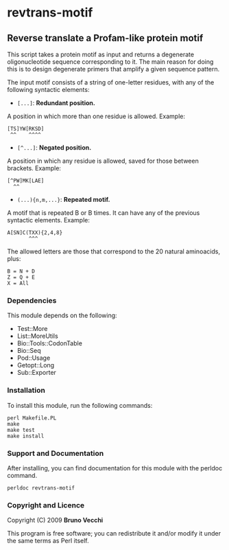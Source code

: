 revtrans-motif
==============

Reverse translate a Profam-like protein motif
---------------------------------------------

This script takes a protein motif as input and returns a degenerate
oligonucleotide sequence corresponding to it. The main reason for doing this
is to design degenerate primers that amplify a given sequence pattern.

The input motif consists of a string of one-letter residues, with any of
the following syntactic elements:

* `[...]`: **Redundant position.**

A position in which more than one residue is allowed. Example: 

    [TS]YW[RKSD]
     ^^    ^^^^

* `[^...]`: **Negated position.**

A position in which any residue is allowed, saved for those between
brackets. Example:

    [^PW]MK[LAE]
      ^^

* `(...){n,m,...}`: **Repeated motif.**

A motif that is repeated B<n> or B<m> times. It can have any of the previous
syntactic elements. Example:

    A[SN]C(TXX){2,4,8}
           ^^^

The allowed letters are those that correspond to the 20 natural aminoacids,
plus:

    B = N + D
    Z = Q + E
    X = All


### Dependencies

This module depends on the following:

- Test::More
- List::MoreUtils
- Bio::Tools::CodonTable
- Bio::Seq
- Pod::Usage
- Getopt::Long
- Sub::Exporter

### Installation

To install this module, run the following commands:

	perl Makefile.PL
	make
	make test
	make install

### Support and Documentation

After installing, you can find documentation for this module with the
perldoc command.

    perldoc revtrans-motif

### Copyright and Licence

Copyright (C) 2009 **Bruno Vecchi**

This program is free software; you can redistribute it and/or modify it
under the same terms as Perl itself.
